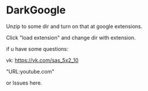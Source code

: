 # DarkGoogle
Unzip to some dir and turn on that at google extensions.


Click "load extension" and change dir with extension.


if u have some questions:


vk: https://vk.com/sas_5x2_10


"URL:youtube.com"

or Issues here.
